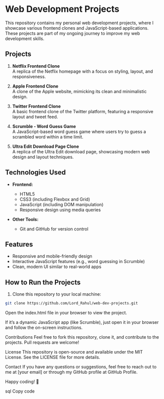 # Web Development Projects

This repository contains my personal web development projects, where I showcase various frontend clones and JavaScript-based applications. These projects are part of my ongoing journey to improve my web development skills.

## Projects

1. **Netflix Frontend Clone**  
   A replica of the Netflix homepage with a focus on styling, layout, and responsiveness.

2. **Apple Frontend Clone**  
   A clone of the Apple website, mimicking its clean and minimalistic design.

3. **Twitter Frontend Clone**  
   A basic frontend clone of the Twitter platform, featuring a responsive layout and tweet feed.

4. **Scrumble - Word Guess Game**  
   A JavaScript-based word guess game where users try to guess a scrambled word within a time limit.

5. **Ultra Edit Download Page Clone**  
   A replica of the Ultra Edit download page, showcasing modern web design and layout techniques.

## Technologies Used

- **Frontend:**
  - HTML5
  - CSS3 (including Flexbox and Grid)
  - JavaScript (including DOM manipulation)
  - Responsive design using media queries

- **Other Tools:**
  - Git and GitHub for version control

## Features

- Responsive and mobile-friendly design
- Interactive JavaScript features (e.g., word guessing in Scrumble)
- Clean, modern UI similar to real-world apps

## How to Run the Projects

1. Clone this repository to your local machine:

```bash
git clone https://github.com/Lord_Rahul/web-dev-projects.git
```
Open the index.html file in your browser to view the project.

If it’s a dynamic JavaScript app (like Scrumble), just open it in your browser and follow the on-screen instructions.

Contributions
Feel free to fork this repository, clone it, and contribute to the projects. Pull requests are welcome!

License
This repository is open-source and available under the MIT License. See the LICENSE file for more details.

Contact
If you have any questions or suggestions, feel free to reach out to me at [your email] or through my GitHub profile at GitHub Profile.

Happy coding! 🚀

sql
Copy code

